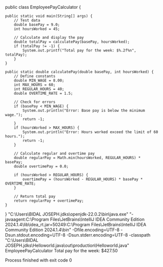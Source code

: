 public class EmployeePayCalculator {

    public static void main(String[] args) {
        // Test data
        double basePay = 9.0;
        int hoursWorked = 45;

        // Calculate and display the pay
        double totalPay = calculatePay(basePay, hoursWorked);
        if (totalPay != -1) {
            System.out.printf("Total pay for the week: $%.2f%n", totalPay);
        }
    }

    public static double calculatePay(double basePay, int hoursWorked) {
        // Define constants
        double MIN_WAGE = 8.00;
        int MAX_HOURS = 60;
        int REGULAR_HOURS = 40;
        double OVERTIME_RATE = 1.5;

        // Check for errors
        if (basePay < MIN_WAGE) {
            System.out.println("Error: Base pay is below the minimum wage.");
            return -1;
        }
        if (hoursWorked > MAX_HOURS) {
            System.out.println("Error: Hours worked exceed the limit of 60 hours.");
            return -1;
        }

        // Calculate regular and overtime pay
        double regularPay = Math.min(hoursWorked, REGULAR_HOURS) * basePay;
        double overtimePay = 0.0;

        if (hoursWorked > REGULAR_HOURS) {
            overtimePay = (hoursWorked - REGULAR_HOURS) * basePay * OVERTIME_RATE;
        }

        // Return total pay
        return regularPay + overtimePay;
    }
}
"C:\Users\BIDAL JOSEPH\.jdks\openjdk-22.0.2\bin\java.exe" "-javaagent:C:\Program Files\JetBrains\IntelliJ IDEA Community Edition 2024.1.4\lib\idea_rt.jar=50249:C:\Program Files\JetBrains\IntelliJ IDEA Community Edition 2024.1.4\bin" -Dfile.encoding=UTF-8 -Dsun.stdout.encoding=UTF-8 -Dsun.stderr.encoding=UTF-8 -classpath "C:\Users\BIDAL JOSEPH\.jdks\Helloworld.java\out\production\Helloworld.java" EmployeePayCalculator
Total pay for the week: $427.50

Process finished with exit code 0

